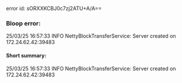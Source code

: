 error id: sORXXKCBJ0c7zj2ATU+A/A==
### Bloop error:

25/03/25 16:57:33 INFO NettyBlockTransferService: Server created on 172.24.62.42:39483
#### Short summary: 

25/03/25 16:57:33 INFO NettyBlockTransferService: Server created on 172.24.62.42:39483